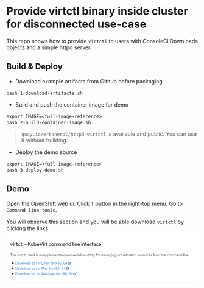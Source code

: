 # Provide virtctl binary inside cluster for disconnected use-case

This repo shows how to provide `virtctl` to users with ConsoleCliDownloads objects and a simple httpd server.

## Build & Deploy

- Download example artifacts from Github before packaging
```
bash 1-download-artifacts.sh
```

- Build and push the container image for demo
```
export IMAGE=<full-image-reference>
bash 2-build-container-image.sh
```

> `quay.io/erkanerol/httpd-virtctl` is available and public. You can use it without building.


- Deploy the demo source
```
export IMAGE=<full-image-reference>
bash 3-deploy-demo.sh
```

## Demo

Open the OpenShift web ui. Click `?` button in the right-top menu. Go to `Command line tools`.

You will observe this section and you will be able download `virtctl` by clicking the links.
![OpenShiftWebUI](OpenShiftWebUI.png)

